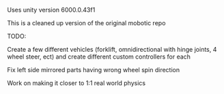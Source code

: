 Uses unity version 6000.0.43f1

This is a cleaned up version of the original mobotic repo

TODO:

Create a few different vehicles (forklift, omnidirectional with hinge joints, 4 wheel steer, ect) and create different custom controllers for each

Fix left side mirrored parts having wrong wheel spin direction

Work on making it closer to 1:1 real world physics
